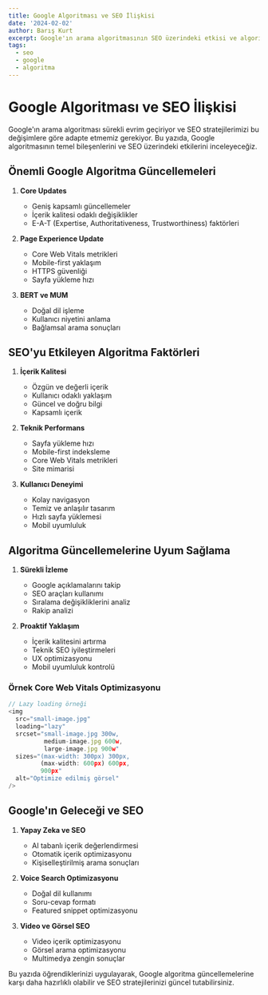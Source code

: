 ```yaml
---
title: Google Algoritması ve SEO İlişkisi
date: '2024-02-02'
author: Barış Kurt
excerpt: Google'ın arama algoritmasının SEO üzerindeki etkisi ve algoritma güncellemelerine uyum sağlama stratejileri.
tags:
  - seo
  - google
  - algoritma
---
```


# Google Algoritması ve SEO İlişkisi

Google'ın arama algoritması sürekli evrim geçiriyor ve SEO stratejilerimizi bu değişimlere göre adapte etmemiz gerekiyor. Bu yazıda, Google algoritmasının temel bileşenlerini ve SEO üzerindeki etkilerini inceleyeceğiz.

## Önemli Google Algoritma Güncellemeleri

1. **Core Updates**
   - Geniş kapsamlı güncellemeler
   - İçerik kalitesi odaklı değişiklikler
   - E-A-T (Expertise, Authoritativeness, Trustworthiness) faktörleri

2. **Page Experience Update**
   - Core Web Vitals metrikleri
   - Mobile-first yaklaşım
   - HTTPS güvenliği
   - Sayfa yükleme hızı

3. **BERT ve MUM**
   - Doğal dil işleme
   - Kullanıcı niyetini anlama
   - Bağlamsal arama sonuçları

## SEO'yu Etkileyen Algoritma Faktörleri

1. **İçerik Kalitesi**
   - Özgün ve değerli içerik
   - Kullanıcı odaklı yaklaşım
   - Güncel ve doğru bilgi
   - Kapsamlı içerik

2. **Teknik Performans**
   - Sayfa yükleme hızı
   - Mobile-first indeksleme
   - Core Web Vitals metrikleri
   - Site mimarisi

3. **Kullanıcı Deneyimi**
   - Kolay navigasyon
   - Temiz ve anlaşılır tasarım
   - Hızlı sayfa yüklemesi
   - Mobil uyumluluk

## Algoritma Güncellemelerine Uyum Sağlama

1. **Sürekli İzleme**
   - Google açıklamalarını takip
   - SEO araçları kullanımı
   - Sıralama değişikliklerini analiz
   - Rakip analizi

2. **Proaktif Yaklaşım**
   - İçerik kalitesini artırma
   - Teknik SEO iyileştirmeleri
   - UX optimizasyonu
   - Mobil uyumluluk kontrolü

### Örnek Core Web Vitals Optimizasyonu

```javascript
// Lazy loading örneği
<img 
  src="small-image.jpg"
  loading="lazy"
  srcset="small-image.jpg 300w,
          medium-image.jpg 600w,
          large-image.jpg 900w"
  sizes="(max-width: 300px) 300px,
         (max-width: 600px) 600px,
         900px"
  alt="Optimize edilmiş görsel"
/>
```

## Google'ın Geleceği ve SEO

1. **Yapay Zeka ve SEO**
   - AI tabanlı içerik değerlendirmesi
   - Otomatik içerik optimizasyonu
   - Kişiselleştirilmiş arama sonuçları

2. **Voice Search Optimizasyonu**
   - Doğal dil kullanımı
   - Soru-cevap formatı
   - Featured snippet optimizasyonu

3. **Video ve Görsel SEO**
   - Video içerik optimizasyonu
   - Görsel arama optimizasyonu
   - Multimedya zengin sonuçlar

Bu yazıda öğrendiklerinizi uygulayarak, Google algoritma güncellemelerine karşı daha hazırlıklı olabilir ve SEO stratejilerinizi güncel tutabilirsiniz. 